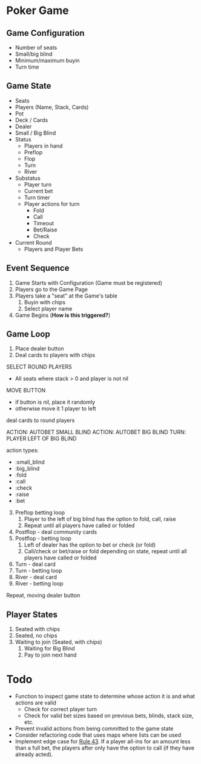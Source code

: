 # Poker Game
## Game Configuration
* Number of seats
* Small/big blind
* Minimum/maximum buyin
* Turn time

## Game State
* Seats
* Players (Name, Stack, Cards)
* Pot
* Deck / Cards
* Dealer
* Small / Big Blind
* Status
    * Players in hand
    * Preflop
    * Flop
    * Turn
    * River
* Substatus
    * Player turn
    * Current bet
    * Turn timer
    * Player actions for turn
        * Fold
        * Call
        * Timeout
        * Bet/Raise
        * Check
* Current Round
    * Players and Player Bets

## Event Sequence
1. Game Starts with Configuration (Game must be registered)
2. Players go to the Game Page
3. Players take a "seat" at the Game's table
    1. Buyin with chips
    2. Select player name
4. Game Begins (**How is this triggered?**)

## Game Loop
1. Place dealer button
2. Deal cards to players with chips

SELECT ROUND PLAYERS
- All seats where stack > 0 and player is not nil

MOVE BUTTON
- if button is nil, place it randomly
- otherwise move it 1 player to left

deal cards to round players

ACTION: AUTOBET SMALL BLIND
ACTION: AUTOBET BIG BLIND
TURN: PLAYER LEFT OF BIG BLIND

action types:
- :small_blind
- :big_blind
- :fold
- :call
- :check
- :raise
- :bet

3. Preflop betting loop
    1. Player to the left of big blind has the option to fold, call, raise
    2. Repeat until all players have called or folded
4. Postflop - deal community cards
5. Postflop - betting loop
    1. Left of dealer has the option to bet or check (or fold)
    2. Call/check or bet/raise or fold depending on state, repeat until all players have called or folded
6. Turn - deal card
7. Turn - betting loop
8. River - deal card
9. River - betting loop

Repeat, moving dealer button

## Player States
1. Seated with chips
2. Seated, no chips
3. Waiting to join (Seated, with chips)
    1. Waiting for Big Blind
    2. Pay to join next hand


# Todo
* Function to inspect game state to determine whose action it is and what actions are valid
    * Check for correct player turn
    * Check for valid bet sizes based on previous bets, blinds, stack size, etc.
* Prevent invalid actions from being committed to the game state
* Consider refactoring code that uses maps where lists can be used
* Implement edge case for [Rule 43](https://www.pokertda.com/view-poker-tda-rules/). If a player all-ins for an amount less than a full bet, the players after only have the option to call (if they have already acted).